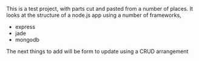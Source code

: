 This is a test project, with parts cut and pasted from a number of places. It looks at the structure of a node.js app using a number of frameworks,

- express
- jade
- mongodb


The next things to add will be form to update using a CRUD arrangement
